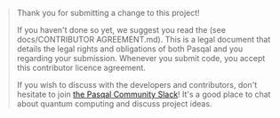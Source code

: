 > Thank you for submitting a change to this project!
>
> If you haven't done so yet, we suggest you read the (see docs/CONTRIBUTOR AGREEMENT.md). This is a legal document that details the legal rights and obligations of both Pasqal and you regarding your submission. Whenever you submit code, you accept this contributor licence agreement.
>
> If you wish to discuss with the developers and contributors, don't hesitate to join [the Pasqal Community Slack](https://pasqal-community.slack.com/join/shared_invite/zt-2y7drym29-ZEH_uZlasEUDhrG9Tk0Vuw#/shared-invite/email)! It's a good place to chat about quantum computing and discuss project ideas.
